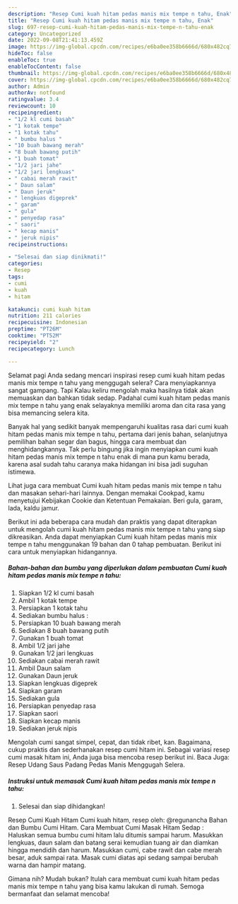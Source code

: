 ```yaml
---
description: "Resep Cumi kuah hitam pedas manis mix tempe n tahu, Enak"
title: "Resep Cumi kuah hitam pedas manis mix tempe n tahu, Enak"
slug: 697-resep-cumi-kuah-hitam-pedas-manis-mix-tempe-n-tahu-enak
category: Uncategorized
date: 2022-09-08T21:41:13.459Z
image: https://img-global.cpcdn.com/recipes/e6ba0ee358b6666d/680x482cq70/cumi-kuah-hitam-pedas-manis-mix-tempe-n-tahu-foto-resep-utama.jpg
hideToc: false
enableToc: true
enableTocContent: false
thumbnail: https://img-global.cpcdn.com/recipes/e6ba0ee358b6666d/680x482cq70/cumi-kuah-hitam-pedas-manis-mix-tempe-n-tahu-foto-resep-utama.jpg
cover: https://img-global.cpcdn.com/recipes/e6ba0ee358b6666d/680x482cq70/cumi-kuah-hitam-pedas-manis-mix-tempe-n-tahu-foto-resep-utama.jpg
author: Admin
authorAv: notfound
ratingvalue: 3.4
reviewcount: 10
recipeingredient:
- "1/2 kl cumi basah"
- "1 kotak tempe"
- "1 kotak tahu"
- " bumbu halus "
- "10 buah bawang merah"
- "8 buah bawang putih"
- "1 buah tomat"
- "1/2 jari jahe"
- "1/2 jari lengkuas"
- " cabai merah rawit"
- " Daun salam"
- " Daun jeruk"
- " lengkuas digeprek"
- " garam"
- " gula"
- " penyedap rasa"
- " saori"
- " kecap manis"
- " jeruk nipis"
recipeinstructions:

- "Selesai dan siap dinikmati!"
categories:
- Resep
tags:
- cumi
- kuah
- hitam

katakunci: cumi kuah hitam 
nutrition: 211 calories
recipecuisine: Indonesian
preptime: "PT26M"
cooktime: "PT52M"
recipeyield: "2"
recipecategory: Lunch

---
```



Selamat pagi Anda sedang mencari inspirasi resep cumi kuah hitam pedas manis mix tempe n tahu yang menggugah selera? Cara menyiapkannya sangat gampang. Tapi Kalau keliru mengolah maka hasilnya tidak akan memuaskan dan bahkan tidak sedap. Padahal cumi kuah hitam pedas manis mix tempe n tahu yang enak selayaknya memiliki aroma dan cita rasa yang bisa memancing selera kita.


Banyak hal yang sedikit banyak mempengaruhi kualitas rasa dari cumi kuah hitam pedas manis mix tempe n tahu, pertama dari jenis bahan, selanjutnya pemilihan bahan segar dan bagus, hingga cara membuat dan menghidangkannya. Tak perlu bingung jika ingin menyiapkan cumi kuah hitam pedas manis mix tempe n tahu enak di mana pun kamu berada, karena asal sudah tahu caranya maka hidangan ini bisa jadi suguhan istimewa.

Lihat juga cara membuat Cumi kuah hitam pedas manis mix tempe n tahu dan masakan sehari-hari lainnya. Dengan memakai Cookpad, kamu menyetujui Kebijakan Cookie dan Ketentuan Pemakaian. Beri gula, garam, lada, kaldu jamur.


Berikut ini ada beberapa cara mudah dan praktis yang dapat diterapkan untuk mengolah cumi kuah hitam pedas manis mix tempe n tahu yang siap dikreasikan. Anda dapat menyiapkan Cumi kuah hitam pedas manis mix tempe n tahu menggunakan 19 bahan dan 0 tahap pembuatan. Berikut ini cara untuk menyiapkan hidangannya.

<!--inarticleads1-->

##### Bahan-bahan dan bumbu yang diperlukan dalam pembuatan Cumi kuah hitam pedas manis mix tempe n tahu:

1. Siapkan 1/2 kl cumi basah
1. Ambil 1 kotak tempe
1. Persiapkan 1 kotak tahu
1. Sediakan  bumbu halus :
1. Persiapkan 10 buah bawang merah
1. Sediakan 8 buah bawang putih
1. Gunakan 1 buah tomat
1. Ambil 1/2 jari jahe
1. Gunakan 1/2 jari lengkuas
1. Sediakan  cabai merah rawit
1. Ambil  Daun salam
1. Gunakan  Daun jeruk
1. Siapkan  lengkuas digeprek
1. Siapkan  garam
1. Sediakan  gula
1. Persiapkan  penyedap rasa
1. Siapkan  saori
1. Siapkan  kecap manis
1. Sediakan  jeruk nipis


Mengolah cumi sangat simpel, cepat, dan tidak ribet, kan. Bagaimana, cukup praktis dan sederhanakan resep cumi hitam ini. Sebagai variasi resep cumi masak hitam ini, Anda juga bisa mencoba resep berikut ini. Baca Juga: Resep Udang Saus Padang Pedas Manis Menggugah Selera. 

<!--inarticleads2-->

##### Instruksi untuk memasak Cumi kuah hitam pedas manis mix tempe n tahu:


1. Selesai dan siap dihidangkan!

Resep Cumi Kuah Hitam Cumi kuah hitam, resep oleh: @regunancha Bahan dan Bumbu Cumi Hitam. Cara Membuat Cumi Masak Hitam Sedap : Haluskan semua bumbu cumi hitam lalu ditumis sampai harum. Masukkan lengkuas, daun salam dan batang serai kemudian tuang air dan diamkan hingga mendidih dan harum. Masukkan cumi, cabe rawit dan cabe merah besar, aduk sampai rata. Masak cumi diatas api sedang sampai berubah warna dan hampir matang. 

Gimana nih? Mudah bukan? Itulah cara membuat cumi kuah hitam pedas manis mix tempe n tahu yang bisa kamu lakukan di rumah. Semoga bermanfaat dan selamat mencoba!
